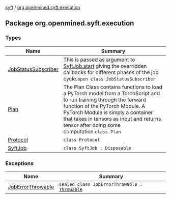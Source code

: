 [syft](../index.md) / [org.openmined.syft.execution](./index.md)

## Package org.openmined.syft.execution

### Types

| Name | Summary |
|---|---|
| [JobStatusSubscriber](-job-status-subscriber/index.md) | This is passed as argument to [SyftJob.start](-syft-job/start.md) giving the overridden callbacks for different phases of the job cycle.`open class JobStatusSubscriber` |
| [Plan](-plan/index.md) | The Plan Class contains functions to load a PyTorch model from a TorchScript and to run training through the forward function of the PyTorch Module. A PyTorch Module is simply a container that takes in tensors as input and returns tensor after doing some computation.`class Plan` |
| [Protocol](-protocol/index.md) | `class Protocol` |
| [SyftJob](-syft-job/index.md) | `class SyftJob : Disposable` |

### Exceptions

| Name | Summary |
|---|---|
| [JobErrorThrowable](-job-error-throwable/index.md) | `sealed class JobErrorThrowable : `[`Throwable`](https://kotlinlang.org/api/latest/jvm/stdlib/kotlin/-throwable/index.html) |
